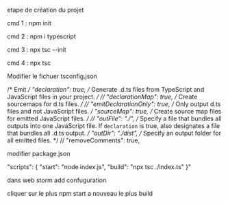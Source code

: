 etape de création du projet

cmd 1 :
npm init

cmd 2 :
npm i typescript

cmd 3 :
npx tsc --init

cmd 4 :
npx tsc



Modifier le fichuer tsconfig.json

/* Emit */
"declaration": true,                              /* Generate .d.ts files from TypeScript and JavaScript files in your project. */
// "declarationMap": true,                           /* Create sourcemaps for d.ts files. */
// "emitDeclarationOnly": true,                      /* Only output d.ts files and not JavaScript files. */
"sourceMap": true,                                /* Create source map files for emitted JavaScript files. */
// "outFile": "./",                                  /* Specify a file that bundles all outputs into one JavaScript file. If `declaration` is true, also designates a file that bundles all .d.ts output. */
"outDir": "./dist",                                   /* Specify an output folder for all emitted files. */
// "removeComments": true,    

modifier package.json

"scripts": {
"start": "node index.js",
"build": "npx tsc ./index.ts"
}"

dans web storm
add confuguration

cliquer sur le plus
npm
start
 a nouveau le plus
build






